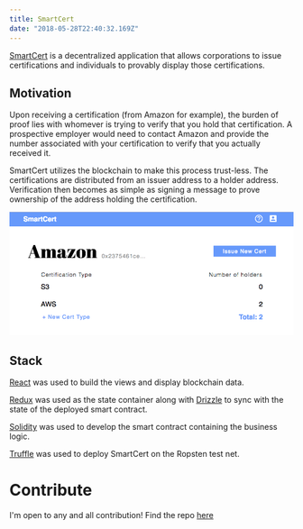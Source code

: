 ```yaml
---
title: SmartCert
date: "2018-05-28T22:40:32.169Z"
---
```


[SmartCert](https://www.smartcert.app/) is a decentralized application that allows corporations to issue certifications and individuals to provably display those certifications.

## Motivation

Upon receiving a certification (from Amazon for example), the burden of proof lies with whomever is trying to verify that you hold that certification. A prospective employer would need to contact Amazon and provide the number associated with your certification to verify that you actually received it.

SmartCert utilizes the blockchain to make this process trust-less. The certifications are distributed from an issuer address to a holder address. Verification then becomes as simple as signing a message to prove ownership of the address holding the certification.

![SmartCert](./smartcert.png)

## Stack

[React](https://reactjs.org/) was used to build the views and display blockchain data.

[Redux](https://redux.js.org/) was used as the state container along with [Drizzle](https://github.com/trufflesuite/drizzle) to sync with the state of the deployed smart contract. 

[Solidity](http://solidity.readthedocs.io/) was used to develop the smart contract containing the business logic.

[Truffle](https://truffleframework.com/) was used to deploy SmartCert on the Ropsten test net.

# Contribute

I'm open to any and all contribution! Find the repo [here](https://gitlab.com/sliptype/smartcert)